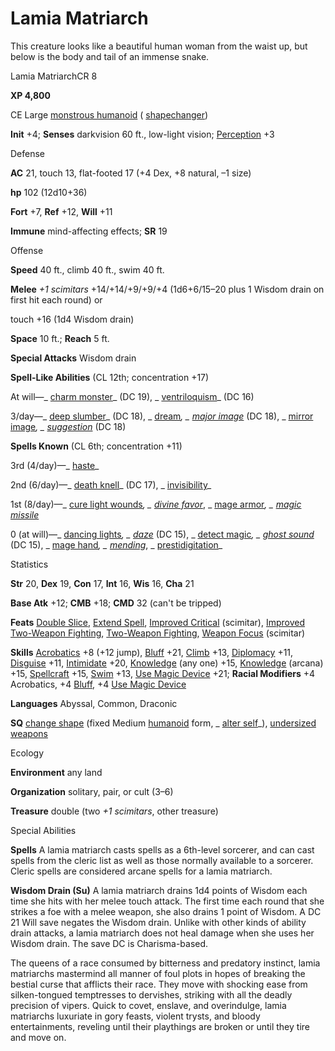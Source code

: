 # Lamia Matriarch

This creature looks like a beautiful human woman from the waist up, but below is the body and tail of an immense snake.

Lamia MatriarchCR 8

**XP 4,800**

CE Large [monstrous humanoid](monsters/creatureTypes.md#_monstrous-humanoid) ( [shapechanger](monsters/creatureTypes.md#_shapechanger-subtype))

**Init** +4; **Senses** darkvision 60 ft., low-light vision; [Perception](additionalMonsters/../skills/perception.md#_perception) +3

Defense

**AC** 21, touch 13, flat-footed 17 (+4 Dex, +8 natural, –1 size)

**hp** 102 (12d10+36)

**Fort** +7, **Ref** +12, **Will** +11

**Immune** mind-affecting effects; **SR** 19

Offense

**Speed** 40 ft., climb 40 ft., swim 40 ft.

**Melee** _+1 scimitars_ +14/+14/+9/+9/+4 (1d6+6/15–20 plus 1 Wisdom drain on first hit each round) or

touch +16 (1d4 Wisdom drain)

**Space** 10 ft.; **Reach** 5 ft.

**Special Attacks** Wisdom drain

**Spell-Like Abilities** (CL 12th; concentration +17)

At will—_ [charm monster](additionalMonsters/../spells/charmMonster.md#_charm-monster)_ (DC 19), _ [ventriloquism](additionalMonsters/../spells/ventriloquism.md#_ventriloquism)_ (DC 16)

3/day—_ [deep slumber](additionalMonsters/../spells/deepSlumber.md#_deep-slumber)_ (DC 18), _ [dream](additionalMonsters/../spells/dream.md#_dream)_, _ [major image](additionalMonsters/../spells/majorImage.md#_major-image)_ (DC 18), _ [mirror image](additionalMonsters/../spells/mirrorImage.md#_mirror-image)_, _ [suggestion](additionalMonsters/../spells/suggestion.md#_suggestion)_ (DC 18)

**Spells Known** (CL 6th; concentration +11)

3rd (4/day)—_ [haste](additionalMonsters/../spells/haste.md#_haste)_

2nd (6/day)—_ [death knell](additionalMonsters/../spells/deathKnell.md#_death-knell)_ (DC 17), _ [invisibility](additionalMonsters/../spells/invisibility.md#_invisibility)_

1st (8/day)—_ [cure light wounds](additionalMonsters/../spells/cureLightWounds.md#_cure-light-wounds)_, _ [divine favor](additionalMonsters/../spells/divineFavor.md#_divine-favor)_, _ [mage armor](additionalMonsters/../spells/mageArmor.md#_mage-armor)_, _ [magic missile](additionalMonsters/../spells/magicMissile.md#_magic-missile)_

0 (at will)—_ [dancing lights](additionalMonsters/../spells/dancingLights.md#_dancing-lights)_, _ [daze](additionalMonsters/../spells/daze.md#_daze)_ (DC 15), _ [detect magic](additionalMonsters/../spells/detectMagic.md#_detect-magic)_, _ [ghost sound](additionalMonsters/../spells/ghostSound.md#_ghost-sound)_ (DC 15), _ [mage hand](additionalMonsters/../spells/mageHand.md#_mage-hand)_, _ [mending](additionalMonsters/../spells/mending.md#_mending)_, _ [prestidigitation](additionalMonsters/../spells/prestidigitation.md#_prestidigitation)_

Statistics

**Str** 20, **Dex** 19, **Con** 17, **Int** 16, **Wis** 16, **Cha** 21

**Base Atk** +12; **CMB** +18; **CMD** 32 (can't be tripped)

**Feats** [Double Slice](additionalMonsters/../feats.md#_double-slice), [Extend Spell](additionalMonsters/../feats.md#_extend-spell), [Improved Critical](additionalMonsters/../feats.md#_improved-critical) (scimitar), [Improved Two-Weapon Fighting](additionalMonsters/../feats.md#_improved-two-weapon-fighting), [Two-Weapon Fighting](additionalMonsters/../feats.md#_two-weapon-fighting), [Weapon Focus](additionalMonsters/../feats.md#_weapon-focus) (scimitar)

**Skills** [Acrobatics](additionalMonsters/../skills/acrobatics.md#_acrobatics) +8 (+12 jump), [Bluff](additionalMonsters/../skills/bluff.md#_bluff) +21, [Climb](additionalMonsters/../skills/climb.md#_climb) +13, [Diplomacy](additionalMonsters/../skills/diplomacy.md#_diplomacy) +11, [Disguise](additionalMonsters/../skills/disguise.md#_disguise) +11, [Intimidate](additionalMonsters/../skills/intimidate.md#_intimidate) +20, [Knowledge](additionalMonsters/../skills/knowledge.md#_knowledge) (any one) +15, [Knowledge](additionalMonsters/../skills/knowledge.md#_knowledge) (arcana) +15, [Spellcraft](additionalMonsters/../skills/spellcraft.md#_spellcraft) +15, [Swim](additionalMonsters/../skills/swim.md#_swim) +13, [Use Magic Device](additionalMonsters/../skills/useMagicDevice.md#_use-magic-device) +21; **Racial Modifiers** +4 Acrobatics, +4 [Bluff](additionalMonsters/../skills/bluff.md#_bluff), +4 [Use Magic Device](additionalMonsters/../skills/useMagicDevice.md#_use-magic-device)

**Languages** Abyssal, Common, Draconic

**SQ** [change shape](monsters/universalMonsterRules.md#_change-shape) (fixed Medium [humanoid](monsters/creatureTypes.md#_humanoid) form, _ [alter self](additionalMonsters/../spells/alterSelf.md#_alter-self)_), [undersized weapons](monsters/universalMonsterRules.md#_undersized-weapons)

Ecology

**Environment** any land

**Organization** solitary, pair, or cult (3–6)

**Treasure** double (two _+1 scimitars_, other treasure)

Special Abilities

**Spells** A lamia matriarch casts spells as a 6th-level sorcerer, and can cast spells from the cleric list as well as those normally available to a sorcerer. Cleric spells are considered arcane spells for a lamia matriarch.

**Wisdom Drain (Su)** A lamia matriarch drains 1d4 points of Wisdom each time she hits with her melee touch attack. The first time each round that she strikes a foe with a melee weapon, she also drains 1 point of Wisdom. A DC 21 Will save negates the Wisdom drain. Unlike with other kinds of ability drain attacks, a lamia matriarch does not heal damage when she uses her Wisdom drain. The save DC is Charisma-based.

The queens of a race consumed by bitterness and predatory instinct, lamia matriarchs mastermind all manner of foul plots in hopes of breaking the bestial curse that afflicts their race. They move with shocking ease from silken-tongued temptresses to dervishes, striking with all the deadly precision of vipers. Quick to covet, enslave, and overindulge, lamia matriarchs luxuriate in gory feasts, violent trysts, and bloody entertainments, reveling until their playthings are broken or until they tire and move on.


